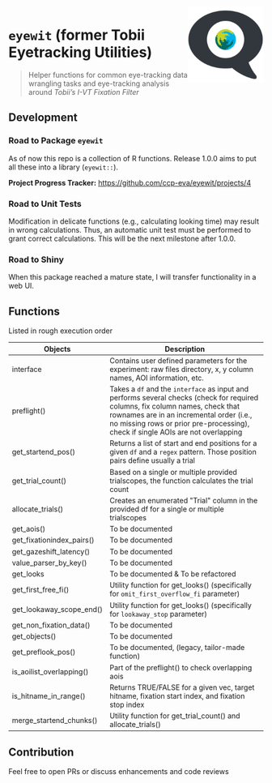 <img align="right" width="150" src="assets/logo.svg">

# `eyewit` (former Tobii Eyetracking Utilities)

> Helper functions for common eye-tracking data wrangling tasks and eye-tracking analysis around _Tobii’s I-VT Fixation Filter_

## Development

### Road to Package `eyewit`

As of now this repo is a collection of R functions. Release 1.0.0 aims to put all these into a library (`eyewit::`).

**Project Progress Tracker:** https://github.com/ccp-eva/eyewit/projects/4

### Road to Unit Tests

Modification in delicate functions (e.g., calculating looking time) may result in wrong calculations. Thus, an automatic unit test must be performed to grant correct calculations. This will be the next milestone after 1.0.0.

### Road to Shiny

When this package reached a mature state, I will transfer functionality in a web UI.

## Functions

Listed in rough execution order

| **Objects**               | **Description**                                                                                                                                                                                                                                                |
| ------------------------- | -------------------------------------------------------------------------------------------------------------------------------------------------------------------------------------------------------------------------------------------------------------- |
| interface                 | Contains user defined parameters for the experiment: raw files directory, x, y column names, AOI information, etc.                                                                                                                                             |
| preflight()               | Takes a `df` and the `interface` as input and performs several checks (check for required columns, fix column names, check that rownames are in an incremental order (i.e., no missing rows or prior pre-processing), check if single AOIs are not overlapping |
| get_startend_pos()        | Returns a list of start and end positions for a given `df` and a `regex` pattern. Those position pairs define usually a trial                                                                                                                                  |
| get_trial_count()         | Based on a single or multiple provided trialscopes, the function calculates the trial count                                                                                                                                                                    |
| allocate_trials()         | Creates an enumerated "Trial" column in the provided df for a single or multiple trialscopes                                                                                                                                                                   |
| get_aois()                | To be documented                                                                                                                                                                                                                                               |
| get_fixationindex_pairs() | To be documented                                                                                                                                                                                                                                               |
| get_gazeshift_latency()   | To be documented                                                                                                                                                                                                                                               |
| value_parser_by_key()     | To be documented                                                                                                                                                                                                                                               |
| get_looks                 | To be documented & To be refactored                                                                                                                                                                                                                            |
| get_first_free_fi()       | Utility function for get_looks() (specifically for `omit_first_overflow_fi` parameter)                                                                                                                                                                         |
| get_lookaway_scope_end()  | Utility function for get_looks() (specifically for `lookaway_stop` parameter)                                                                                                                                                                                  |
| get_non_fixation_data()   | To be documented                                                                                                                                                                                                                                               |
| get_objects()             | To be documented                                                                                                                                                                                                                                               |
| get_preflook_pos()        | To be documented, (legacy, tailor-made function)                                                                                                                                                                                                               |
| is_aoilist_overlapping()  | Part of the preflight() to check overlapping aois                                                                                                                                                                                                              |
| is_hitname_in_range()     | Returns TRUE/FALSE for a given vec, target hitname, fixation start index, and fixation stop index                                                                                                                                                              |
| merge_startend_chunks()   | Utility function for get_trial_count() and allocate_trials()                                                                                                                                                                                                   |

## Contribution

Feel free to open PRs or discuss enhancements and code reviews
